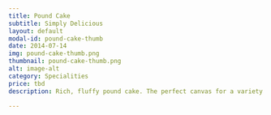 ```yaml
---
title: Pound Cake
subtitle: Simply Delicious
layout: default
modal-id: pound-cake-thumb
date: 2014-07-14
img: pound-cake-thumb.png
thumbnail: pound-cake-thumb.png
alt: image-alt
category: Specialities
price: tbd
description: Rich, fluffy pound cake. The perfect canvas for a variety of creations.

---
```

